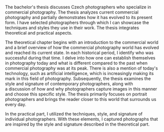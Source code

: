 
The bachelor's thesis discusses Czech photographers who specialize in commercial photography. The thesis analyzes current commercial photography and partially demonstrates how it has evolved to its present form. I have selected photographers through which I can showcase the techniques and styles they use in their work. The thesis integrates theoretical and practical aspects.

The theoretical chapter begins with an introduction to the commercial world and a brief overview of how the commercial photography world has evolved and reached its current state. In each historical period, I identify who was successful during that time. I delve into how one can establish themselves in photography today and what is different compared to the past when commercial photography was at its peak. There is also a mention of today's technology, such as artificial intelligence, which is increasingly making its mark in this field of photography. Subsequently, the thesis examines the style and signature of contemporary photographers, along with a discussion of how and why photographers capture images in this manner and choose this specific style. The thesis primarily focuses on portrait photographers and brings the reader closer to this world that surrounds us every day. 

In the practical part, I utilized the techniques, style, and signature of individual photographers. With these elements, I captured photographs that are inspired by the style and signature described in the theoretical part.
